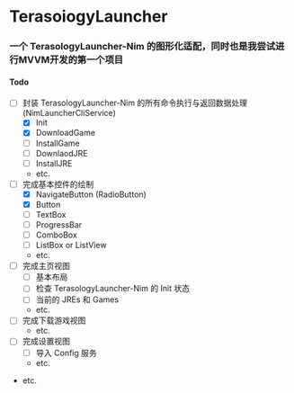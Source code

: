 # TerasoiogyLauncher
### 一个 TerasologyLauncher-Nim 的图形化适配，同时也是我尝试进行MVVM开发的第一个项目

#### Todo
- [ ] 封装 TerasologyLauncher-Nim 的所有命令执行与返回数据处理 (NimLauncherCliService)
  - [X] Init
  - [X] DownloadGame
  - [ ] InstallGame
  - [ ] DownlaodJRE
  - [ ] InstallJRE
  - etc.
- [ ] 完成基本控件的绘制
  - [X] NavigateButton (RadioButton)
  - [X] Button
  - [ ] TextBox
  - [ ] ProgressBar
  - [ ] ComboBox
  - [ ] ListBox or ListView
  - etc.
- [ ] 完成主页视图
  - [ ] 基本布局
  - [ ] 检查 TerasologyLauncher-Nim 的 Init 状态
  - [ ] 当前的 JREs 和 Games
  - etc.
- [ ] 完成下载游戏视图
  - etc.
- [ ] 完成设置视图
  - [ ] 导入 Config 服务
  - etc.
- etc.
